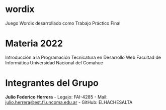 # wordix
Juego Wordix desarrollado como Trabajo Práctico Final

# Materia 2022

Introducción a la Programación
Tecnicatura en Desarrollo Web
Facultad de Informática
Universidad Nacional del Comahue

# Integrantes del Grupo

**Julio Federico Herrera** - Legajo: FAI-4285 - Mail: julio.herrera@est.fi.uncoma.edu.ar - GitHub: ELHACHESALTA